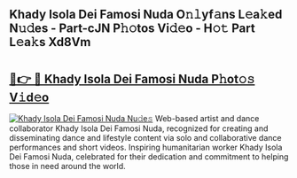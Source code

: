 ## Khady Isola Dei Famosi Nuda O𝚗𝚕yf𝚊ns L𝚎a𝚔ed N𝚞𝚍es - Part-cJN P𝚑𝚘tos Vi𝚍𝚎o - H𝚘𝚝 Part L𝚎a𝚔s Xd8Vm

# <h2><a href="http://kf33zj.oniu.top/?m=Khady+Isola+Dei+Famosi+Nuda">🔗👉 🔴 Khady Isola Dei Famosi Nuda P𝚑ot𝚘𝚜 V𝚒d𝚎o</a></h2>

[![Khady Isola Dei Famosi Nuda Nu𝚍e𝚜](https://i.imgur.com/0qMVB7G.gif)](http://kf33zj.oniu.top/?m=Khady+Isola+Dei+Famosi+Nuda)
Web-based artist and dance collaborator Khady Isola Dei Famosi Nuda, recognized for creating and disseminating dance and lifestyle content via solo and collaborative dance performances and short videos. Inspiring humanitarian worker Khady Isola Dei Famosi Nuda, celebrated for their dedication and commitment to helping those in need around the world.  
